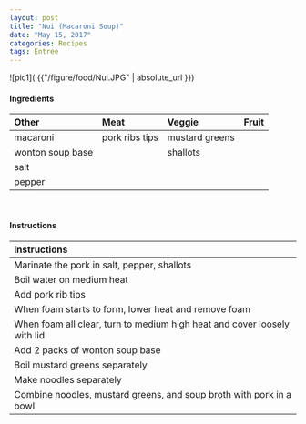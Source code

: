 ```yaml
---
layout: post
title: "Nui (Macaroni Soup)"
date: "May 15, 2017"
categories: Recipes
tags: Entree
---
```




![pic1]( {{"/figure/food/Nui.JPG" | absolute_url }})




#### Ingredients

<table class = "presenttab">
 <thead>
  <tr>
   <th style="text-align:left;"> Other </th>
   <th style="text-align:left;"> Meat </th>
   <th style="text-align:left;"> Veggie </th>
   <th style="text-align:left;"> Fruit </th>
  </tr>
 </thead>
<tbody>
  <tr>
   <td style="text-align:left;"> macaroni </td>
   <td style="text-align:left;"> pork ribs tips </td>
   <td style="text-align:left;"> mustard greens </td>
   <td style="text-align:left;">  </td>
  </tr>
  <tr>
   <td style="text-align:left;"> wonton soup base </td>
   <td style="text-align:left;">  </td>
   <td style="text-align:left;"> shallots </td>
   <td style="text-align:left;">  </td>
  </tr>
  <tr>
   <td style="text-align:left;"> salt </td>
   <td style="text-align:left;">  </td>
   <td style="text-align:left;">  </td>
   <td style="text-align:left;">  </td>
  </tr>
  <tr>
   <td style="text-align:left;"> pepper </td>
   <td style="text-align:left;">  </td>
   <td style="text-align:left;">  </td>
   <td style="text-align:left;">  </td>
  </tr>
</tbody>
</table>

<br>

#### Instructions

<table class = "presenttabnoh">
 <thead>
  <tr>
   <th style="text-align:left;"> instructions </th>
  </tr>
 </thead>
<tbody>
  <tr>
   <td style="text-align:left;"> Marinate the pork in salt, pepper, shallots </td>
  </tr>
  <tr>
   <td style="text-align:left;"> Boil water on medium heat </td>
  </tr>
  <tr>
   <td style="text-align:left;"> Add pork rib tips </td>
  </tr>
  <tr>
   <td style="text-align:left;"> When foam starts to form, lower heat and remove foam </td>
  </tr>
  <tr>
   <td style="text-align:left;"> When foam all clear, turn to medium high heat and cover loosely with lid </td>
  </tr>
  <tr>
   <td style="text-align:left;"> Add 2 packs of wonton soup base </td>
  </tr>
  <tr>
   <td style="text-align:left;"> Boil mustard greens separately </td>
  </tr>
  <tr>
   <td style="text-align:left;"> Make noodles separately </td>
  </tr>
  <tr>
   <td style="text-align:left;"> Combine noodles, mustard greens, and soup broth with pork in a bowl </td>
  </tr>
</tbody>
</table>


